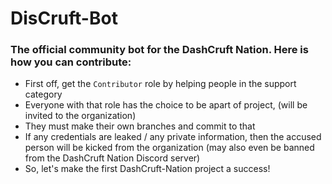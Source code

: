 # DisCruft-Bot
### The official community bot for the DashCruft Nation. Here is how you can contribute:
- First off, get the `Contributor` role by helping people in the support category
- Everyone with that role has the choice to be apart of project, (will be invited to the organization)
- They must make their own branches and commit to that
- If any credentials are leaked / any private information, then the accused person will be kicked from the organization (may also even be banned from the DashCruft Nation Discord server)
- So, let's make the first DashCruft-Nation project a success!
